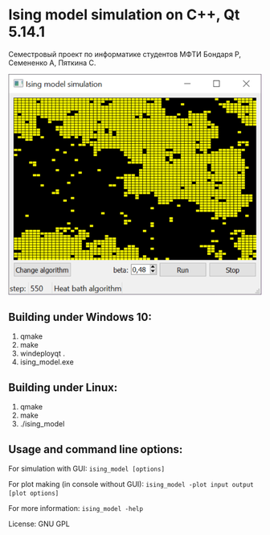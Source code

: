 # Ising model simulation on C++, Qt 5.14.1

Семестровый проект по информатике студентов МФТИ Бондаря Р, Семененко А, Пяткина С.

![Screenshot](ising_gui.png)

## Building under Windows 10:
1) qmake
2) make
3) windeployqt .
4) ising_model.exe

## Building under Linux:
1) qmake
2) make
3) ./ising_model

## Usage and command line options:
For simulation with GUI: `ising_model [options]`

For plot making (in console without GUI): `ising_model -plot input output [plot options]`

For more information: `ising_model -help`

License: GNU GPL

